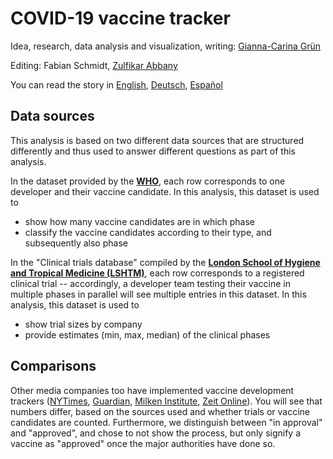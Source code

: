 # COVID-19 vaccine tracker

Idea, research, data analysis and visualization, writing: [Gianna-Carina Grün](https://twitter.com/giannagruen)

Editing: Fabian Schmidt, [Zulfikar Abbany](https://twitter.com/zulfikarabbany)

You can read the story in [English](https://p.dw.com/p/3lUln), [Deutsch](https://p.dw.com/p/3lQ2q), [Español](https://p.dw.com/p/3lVQA)


## Data sources

This analysis is based on two different data sources that are structured differently and thus used to answer different questions as part of this analysis.

In the dataset provided by the [**WHO**](https://www.who.int/publications/m/item/draft-landscape-of-covid-19-candidate-vaccines), each row corresponds to one developer and their vaccine candidate. In this analysis, this dataset is used to 
* show how many vaccine candidates are in which phase
* classify the vaccine candidates according to their type, and subsequently also phase

In the "Clinical trials database" compiled by the [**London School of Hygiene and Tropical Medicine (LSHTM)**](https://vac-lshtm.shinyapps.io/ncov_vaccine_landscape/), each row corresponds to a registered clinical trial -- accordingly, a developer team testing their vaccine in multiple phases in parallel will see multiple entries in this dataset. In this analysis, this dataset is used to
* show trial sizes by company
* provide estimates (min, max, median) of the clinical phases


## Comparisons

Other media companies too have implemented vaccine development trackers ([NYTimes](https://www.nytimes.com/interactive/2020/science/coronavirus-vaccine-tracker.html), [Guardian](https://www.theguardian.com/world/ng-interactive/2020/nov/10/covid-vaccine-tracker-when-will-a-coronavirus-vaccine-be-ready), [Milken Institute](https://www.covid-19vaccinetracker.org/), [Zeit Online](https://www.zeit.de/wissen/gesundheit/2020-08/impfstoffentwicklung-corona-impfstoff-klinische-phasen-forschung)). You will see that numbers differ, based on the sources used and whether trials or vaccine candidates are counted. Furthermore, we distinguish between "in approval" and "approved", and chose to not show the process, but only signify a vaccine as "approved" once the major authorities have done so.